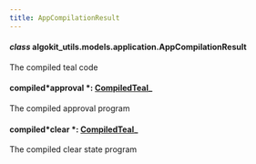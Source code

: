 ```yaml
---
title: AppCompilationResult
---
```


#### _class_ algokit_utils.models.application.AppCompilationResult

The compiled teal code

#### compiled*approval *: [CompiledTeal](/reference/algokit-utils-py/api/models/application/compiledteal/#algokit_utils.models.application.CompiledTeal)\_

The compiled approval program

#### compiled*clear *: [CompiledTeal](/reference/algokit-utils-py/api/models/application/compiledteal/#algokit_utils.models.application.CompiledTeal)\_

The compiled clear state program
